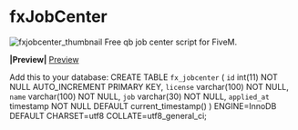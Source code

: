 # fxJobCenter
![fxjobcenter_thumbnail](https://github.com/Fifly1/fxJobCenter/assets/107129715/9c32e7ab-29d1-48d7-ad3a-172dce26deb6)
Free qb job center script for FiveM.

**|Preview|**
[Preview ](https://youtu.be/7KOQgfjkhEQ)

Add this to your database:
CREATE TABLE `fx_jobcenter` (
  `id` int(11) NOT NULL AUTO_INCREMENT PRIMARY KEY,
  `license` varchar(100) NOT NULL,
  `name` varchar(100) NOT NULL,
  `job` varchar(30) NOT NULL,
  `applied_at` timestamp NOT NULL DEFAULT current_timestamp()
) ENGINE=InnoDB DEFAULT CHARSET=utf8 COLLATE=utf8_general_ci;
